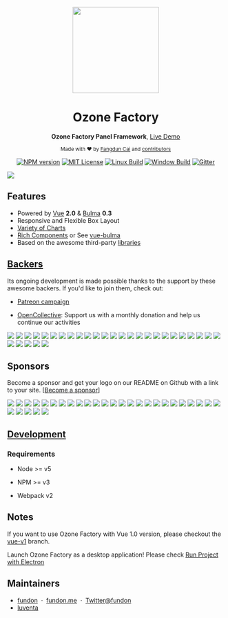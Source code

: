 <div align="center">
<p><img width="200" src="https://github.com/vue-bulma/vue-admin/blob/master/client/assets/logo@2x.png"></p>

<h1>Ozone Factory</h1>

<p>
  <strong>Ozone Factory Panel Framework</strong>,
  <a href="https://admin.vuebulma.com">Live Demo</a>
</p>

<p>
  <sub>Made with ❤︎ by
    <a href="https://twitter.com/_fundon">Fangdun Cai</a> and
    <a href="https://github.com/vue-bulma/vue-admin/graphs/contributors">contributors</a>
  </sub>
</p>

<p>
<a href="https://npmjs.org/package/vue-admin"><img src="https://img.shields.io/npm/v/vue-admin.svg" alt="NPM version"></a>
<a href="https://www.npmjs.com/package/vue-admin"><img src="https://img.shields.io/badge/license-MIT-green.svg" alt="MIT License"></a>
<a href="https://travis-ci.org/vue-bulma/vue-admin"><img src="https://img.shields.io/travis/vue-bulma/vue-admin.svg?label=linux" alt="Linux Build"></a>
<a href="https://ci.appveyor.com/project/fundon/vue-admin"><img src="https://img.shields.io/appveyor/ci/fundon/vue-admin/master.svg?label=windows" alt="Window Build"/></a>
<a href="https://gitter.im/fundon/vue-admin?utm_source=badge&utm_medium=badge&utm_campaign=pr-badge"><img src="https://badges.gitter.im/fundon/vue-admin.svg" alt="Gitter"></a>
</p>

</div>

![](screenshots/preview.jpg)


## Features

* Powered by [Vue][] **2.0** & [Bulma][] **0.3**
* Responsive and Flexible Box Layout
* [Variety of Charts](doc/charts.md)
* [Rich Components](doc/components.md) or See [vue-bulma][]
* Based on the awesome third-party [libraries](doc/dependencies.md)


## [Backers](backers.md)

Its ongoing development is made possible thanks to the support by these awesome backers. If you'd like to join them, check out:

* [Patreon campaign](https://www.patreon.com/_fundon)

* [OpenCollective](https://opencollective.com/vue-admin#backer): Support us with a monthly donation and help us continue our activities

<a href="https://opencollective.com/vue-admin/backer/0/website" target="_blank"><img src="https://opencollective.com/vue-admin/backer/0/avatar.svg"></a>
<a href="https://opencollective.com/vue-admin/backer/1/website" target="_blank"><img src="https://opencollective.com/vue-admin/backer/1/avatar.svg"></a>
<a href="https://opencollective.com/vue-admin/backer/2/website" target="_blank"><img src="https://opencollective.com/vue-admin/backer/2/avatar.svg"></a>
<a href="https://opencollective.com/vue-admin/backer/3/website" target="_blank"><img src="https://opencollective.com/vue-admin/backer/3/avatar.svg"></a>
<a href="https://opencollective.com/vue-admin/backer/4/website" target="_blank"><img src="https://opencollective.com/vue-admin/backer/4/avatar.svg"></a>
<a href="https://opencollective.com/vue-admin/backer/5/website" target="_blank"><img src="https://opencollective.com/vue-admin/backer/5/avatar.svg"></a>
<a href="https://opencollective.com/vue-admin/backer/6/website" target="_blank"><img src="https://opencollective.com/vue-admin/backer/6/avatar.svg"></a>
<a href="https://opencollective.com/vue-admin/backer/7/website" target="_blank"><img src="https://opencollective.com/vue-admin/backer/7/avatar.svg"></a>
<a href="https://opencollective.com/vue-admin/backer/8/website" target="_blank"><img src="https://opencollective.com/vue-admin/backer/8/avatar.svg"></a>
<a href="https://opencollective.com/vue-admin/backer/9/website" target="_blank"><img src="https://opencollective.com/vue-admin/backer/9/avatar.svg"></a>
<a href="https://opencollective.com/vue-admin/backer/10/website" target="_blank"><img src="https://opencollective.com/vue-admin/backer/10/avatar.svg"></a>
<a href="https://opencollective.com/vue-admin/backer/11/website" target="_blank"><img src="https://opencollective.com/vue-admin/backer/11/avatar.svg"></a>
<a href="https://opencollective.com/vue-admin/backer/12/website" target="_blank"><img src="https://opencollective.com/vue-admin/backer/12/avatar.svg"></a>
<a href="https://opencollective.com/vue-admin/backer/13/website" target="_blank"><img src="https://opencollective.com/vue-admin/backer/13/avatar.svg"></a>
<a href="https://opencollective.com/vue-admin/backer/14/website" target="_blank"><img src="https://opencollective.com/vue-admin/backer/14/avatar.svg"></a>
<a href="https://opencollective.com/vue-admin/backer/15/website" target="_blank"><img src="https://opencollective.com/vue-admin/backer/15/avatar.svg"></a>
<a href="https://opencollective.com/vue-admin/backer/16/website" target="_blank"><img src="https://opencollective.com/vue-admin/backer/16/avatar.svg"></a>
<a href="https://opencollective.com/vue-admin/backer/17/website" target="_blank"><img src="https://opencollective.com/vue-admin/backer/17/avatar.svg"></a>
<a href="https://opencollective.com/vue-admin/backer/18/website" target="_blank"><img src="https://opencollective.com/vue-admin/backer/18/avatar.svg"></a>
<a href="https://opencollective.com/vue-admin/backer/19/website" target="_blank"><img src="https://opencollective.com/vue-admin/backer/19/avatar.svg"></a>
<a href="https://opencollective.com/vue-admin/backer/20/website" target="_blank"><img src="https://opencollective.com/vue-admin/backer/20/avatar.svg"></a>
<a href="https://opencollective.com/vue-admin/backer/21/website" target="_blank"><img src="https://opencollective.com/vue-admin/backer/21/avatar.svg"></a>
<a href="https://opencollective.com/vue-admin/backer/22/website" target="_blank"><img src="https://opencollective.com/vue-admin/backer/22/avatar.svg"></a>
<a href="https://opencollective.com/vue-admin/backer/23/website" target="_blank"><img src="https://opencollective.com/vue-admin/backer/23/avatar.svg"></a>
<a href="https://opencollective.com/vue-admin/backer/24/website" target="_blank"><img src="https://opencollective.com/vue-admin/backer/24/avatar.svg"></a>
<a href="https://opencollective.com/vue-admin/backer/25/website" target="_blank"><img src="https://opencollective.com/vue-admin/backer/25/avatar.svg"></a>
<a href="https://opencollective.com/vue-admin/backer/26/website" target="_blank"><img src="https://opencollective.com/vue-admin/backer/26/avatar.svg"></a>
<a href="https://opencollective.com/vue-admin/backer/27/website" target="_blank"><img src="https://opencollective.com/vue-admin/backer/27/avatar.svg"></a>
<a href="https://opencollective.com/vue-admin/backer/28/website" target="_blank"><img src="https://opencollective.com/vue-admin/backer/28/avatar.svg"></a>
<a href="https://opencollective.com/vue-admin/backer/29/website" target="_blank"><img src="https://opencollective.com/vue-admin/backer/29/avatar.svg"></a>

## Sponsors

Become a sponsor and get your logo on our README on Github with a link to your site. [[Become a sponsor](https://opencollective.com/vue-admin#sponsor)]

<a href="https://opencollective.com/vue-admin/sponsor/0/website" target="_blank"><img src="https://opencollective.com/vue-admin/sponsor/0/avatar.svg"></a>
<a href="https://opencollective.com/vue-admin/sponsor/1/website" target="_blank"><img src="https://opencollective.com/vue-admin/sponsor/1/avatar.svg"></a>
<a href="https://opencollective.com/vue-admin/sponsor/2/website" target="_blank"><img src="https://opencollective.com/vue-admin/sponsor/2/avatar.svg"></a>
<a href="https://opencollective.com/vue-admin/sponsor/3/website" target="_blank"><img src="https://opencollective.com/vue-admin/sponsor/3/avatar.svg"></a>
<a href="https://opencollective.com/vue-admin/sponsor/4/website" target="_blank"><img src="https://opencollective.com/vue-admin/sponsor/4/avatar.svg"></a>
<a href="https://opencollective.com/vue-admin/sponsor/5/website" target="_blank"><img src="https://opencollective.com/vue-admin/sponsor/5/avatar.svg"></a>
<a href="https://opencollective.com/vue-admin/sponsor/6/website" target="_blank"><img src="https://opencollective.com/vue-admin/sponsor/6/avatar.svg"></a>
<a href="https://opencollective.com/vue-admin/sponsor/7/website" target="_blank"><img src="https://opencollective.com/vue-admin/sponsor/7/avatar.svg"></a>
<a href="https://opencollective.com/vue-admin/sponsor/8/website" target="_blank"><img src="https://opencollective.com/vue-admin/sponsor/8/avatar.svg"></a>
<a href="https://opencollective.com/vue-admin/sponsor/9/website" target="_blank"><img src="https://opencollective.com/vue-admin/sponsor/9/avatar.svg"></a>
<a href="https://opencollective.com/vue-admin/sponsor/10/website" target="_blank"><img src="https://opencollective.com/vue-admin/sponsor/10/avatar.svg"></a>
<a href="https://opencollective.com/vue-admin/sponsor/11/website" target="_blank"><img src="https://opencollective.com/vue-admin/sponsor/11/avatar.svg"></a>
<a href="https://opencollective.com/vue-admin/sponsor/12/website" target="_blank"><img src="https://opencollective.com/vue-admin/sponsor/12/avatar.svg"></a>
<a href="https://opencollective.com/vue-admin/sponsor/13/website" target="_blank"><img src="https://opencollective.com/vue-admin/sponsor/13/avatar.svg"></a>
<a href="https://opencollective.com/vue-admin/sponsor/14/website" target="_blank"><img src="https://opencollective.com/vue-admin/sponsor/14/avatar.svg"></a>
<a href="https://opencollective.com/vue-admin/sponsor/15/website" target="_blank"><img src="https://opencollective.com/vue-admin/sponsor/15/avatar.svg"></a>
<a href="https://opencollective.com/vue-admin/sponsor/16/website" target="_blank"><img src="https://opencollective.com/vue-admin/sponsor/16/avatar.svg"></a>
<a href="https://opencollective.com/vue-admin/sponsor/17/website" target="_blank"><img src="https://opencollective.com/vue-admin/sponsor/17/avatar.svg"></a>
<a href="https://opencollective.com/vue-admin/sponsor/18/website" target="_blank"><img src="https://opencollective.com/vue-admin/sponsor/18/avatar.svg"></a>
<a href="https://opencollective.com/vue-admin/sponsor/19/website" target="_blank"><img src="https://opencollective.com/vue-admin/sponsor/19/avatar.svg"></a>
<a href="https://opencollective.com/vue-admin/sponsor/20/website" target="_blank"><img src="https://opencollective.com/vue-admin/sponsor/20/avatar.svg"></a>
<a href="https://opencollective.com/vue-admin/sponsor/21/website" target="_blank"><img src="https://opencollective.com/vue-admin/sponsor/21/avatar.svg"></a>
<a href="https://opencollective.com/vue-admin/sponsor/22/website" target="_blank"><img src="https://opencollective.com/vue-admin/sponsor/22/avatar.svg"></a>
<a href="https://opencollective.com/vue-admin/sponsor/23/website" target="_blank"><img src="https://opencollective.com/vue-admin/sponsor/23/avatar.svg"></a>
<a href="https://opencollective.com/vue-admin/sponsor/24/website" target="_blank"><img src="https://opencollective.com/vue-admin/sponsor/24/avatar.svg"></a>
<a href="https://opencollective.com/vue-admin/sponsor/25/website" target="_blank"><img src="https://opencollective.com/vue-admin/sponsor/25/avatar.svg"></a>
<a href="https://opencollective.com/vue-admin/sponsor/26/website" target="_blank"><img src="https://opencollective.com/vue-admin/sponsor/26/avatar.svg"></a>
<a href="https://opencollective.com/vue-admin/sponsor/27/website" target="_blank"><img src="https://opencollective.com/vue-admin/sponsor/27/avatar.svg"></a>
<a href="https://opencollective.com/vue-admin/sponsor/28/website" target="_blank"><img src="https://opencollective.com/vue-admin/sponsor/28/avatar.svg"></a>
<a href="https://opencollective.com/vue-admin/sponsor/29/website" target="_blank"><img src="https://opencollective.com/vue-admin/sponsor/29/avatar.svg"></a>


## [Development](doc/development.md)


### Requirements

  * Node >= v5

  * NPM >= v3

  * Webpack v2


## Notes

  If you want to use Ozone Factory with Vue 1.0 version, please checkout the [vue-v1](https://github.com/vue-bulma/vue-admin/tree/vue-v1) branch.

  Launch Ozone Factory as a desktop application! Please check [Run Project with Electron](https://github.com/vue-bulma/vue-admin/wiki/Guide#run-project-with-electron)


## Maintainers
+ [fundon](https://github.com/fundon) &nbsp;&middot;&nbsp; [fundon.me](https://fundon.me) &nbsp;&middot;&nbsp; [Twitter@fundon](https://twitter.com/_fundon)
+ [luventa](https://github.com/luventa)


[Live Demo]: https://admin.vuebulma.com/
[Fangdun Cai]: https://twitter.com/_fundon
[Vue]: http://vuejs.org
[Bulma]: http://bulma.io
[Vue-bulma]: https://github.com/vue-bulma

